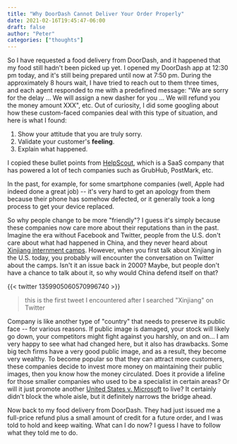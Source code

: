 ```yaml
---
title: "Why DoorDash Cannot Deliver Your Order Properly"
date: 2021-02-16T19:45:47-06:00
draft: false
author: "Peter"
categories: ["thoughts"]
---
```


So I have requested a food delivery from DoorDash, and it happened that my food still hadn't been picked up yet. I opened my DoorDash app at 12:30 pm today, and it's still being prepared until now at 7:50 pm. During the approximately 8 hours wait, I have tried to reach out to them three times, and each agent responded to me with a predefined message: "We are sorry for the delay ... We will assign a new dasher for you ... We will refund you the money amount XXX", etc. Out of curiosity, I did some googling about how these custom-faced companies deal with this type of situation, and here is what I found:

1. Show your attitude that you are truly sorry.
2. Validate your customer's **feeling**.
3. Explain what happened.

I copied these bullet points from [HelpScout](https://www.helpscout.com/helpu/how-to-apologize/), which is a SaaS company that has powered a lot of tech companies such as GrubHub, PostMark, etc.

In the past, for example, for some smartphone companies (well, Apple had indeed done a great job) -- it's very hard to get an apology from them because their phone has somehow defected, or it generally took a long process to get your device replaced.

So why people change to be more "friendly"? I guess it's simply because these companies now care more about their reputations than in the past. Imagine the era without Facebook and Twitter, people from the U.S. don't care about what had happened in China, and they never heard about [Xinjiang internment camps](https://en.wikipedia.org/wiki/Xinjiang_internment_camps). However, when you first talk about Xinjiang in the U.S. today, you probably will encounter the conversation on Twitter about the camps. Isn't it an issue back in 2000? Maybe, but people don't have a chance to talk about it, so why would China defend itself on that?

{{< twitter 1359905060570996740 >}}
> this is the first tweet I encountered after I searched "Xinjiang" on Twitter

Company is like another type of "country" that needs to preserve its public face -- for various reasons. If public image is damaged, your stock will likely go down, your competitors might fight against you harshly, on and on... I am very happy to see what had changed here, but it also has drawbacks. Some big tech firms have a very good public image, and as a result, they become very wealthy. To become popular so that they can attract more customers, these companies decide to invest more money on maintaining their public images, then you know how the money circulated. Does it provide a lifeline for those smaller companies who used to be a specialist in certain areas? Or will it just promote another [United States v. Microsoft](https://en.wikipedia.org/wiki/United_States_v._Microsoft_Corp.) to live? It certainly didn't block the whole aisle, but it definitely narrows the bridge ahead.

Now back to my food delivery from DoorDash. They had just issued me a full-price refund plus a small amount of credit for a future order, and I was told to hold and keep waiting. What can I do now? I guess I have to follow what they told me to do.
